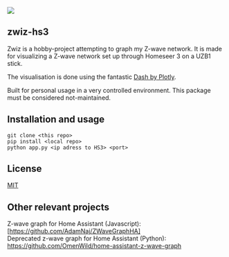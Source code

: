 [![](https://img.shields.io/badge/python-3.8-blue.svg)](https://www.python.org)

## zwiz-hs3
Zwiz is a hobby-project attempting to graph my Z-wave network. It is made for visualizing a Z-wave network set up through Homeseer 3 on a UZB1 stick.

The visualisation is done using the fantastic [Dash by Plotly](https://plotly.com/python/).

Built for personal usage in a very controlled environment. This package must be considered not-maintained. 

## Installation and usage
```
git clone <this repo>
pip install <local repo>
python app.py <ip adress to HS3> <port>
```

## License
[MIT](https://choosealicense.com/licenses/mit/)

## Other relevant projects
Z-wave graph for Home Assistant (Javascript): [https://github.com/AdamNaj/ZWaveGraphHA]<br />
Deprecated z-wave graph for Home Assistant (Python): https://github.com/OmenWild/home-assistant-z-wave-graph